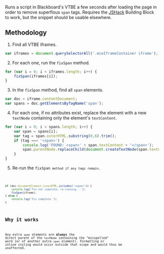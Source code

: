 Runs a script in Blackboard's VTBE a few seconds after loading the page in order to remove superflous <code>span</code> tags. Requires the [JSHack](https://jshack.net) Building Block to work, but the snippet should be usable elsewhere.

## Methodology

1) Find all VTBE iframes.
```javascript
var iframes = document.querySelectorAll('.mceIframeContainer iframe');        
```
2) For each one, run the <code>fixSpan</code> method.
```javascript
for (var i = 0; i < iframes.length; i++) {
    fixSpan(iframes[i]);
}
```
3) In the <code>fixSpan</code> method, find all <code>span</code> elements.
```javascript
var doc = iframe.contentDocument;
var spans = doc.getElementsByTagName('span');
```
4) For each one, if no attributes exist, replace the element with a new <code>textNode</code> containing only the element's <code>textContent</code>.
```javascript
for (var i = 0; i < spans.length; i++) {
    var span = spans[i];            
    var tag = span.outerHTML.substring(0,6).trim();  
    if (tag === '<span>') {
        console.log('FOUND: <span>' + span.textContent + '</span>');
        span.parentNode.replaceChild(document.createTextNode(span.textContent), span);
    }
}
```
5) Re-run the <code>fixSpan<code> method if any tags remain.
```javascript
if (doc.documentElement.innerHTML.includes('<span>')) {
    console.log('Fix not complete, re-running...');
    fixSpan(iframe);
} else {
    console.log('Fix complete.');
}
```

## Why it works
Any extra <code>span</code> elements are **always** the direct parent of the <code>textNode</code> containing the "misspelled" word (or of another extra <code>span</code> element). Formatting or inline styling would occur outside that scope and would thus be unaffected.
